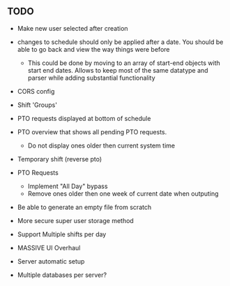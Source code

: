 ## TODO

* Make new user selected after creation

* changes to schedule should only be applied after a date. You should be able to go back and view the way things were before
  - This could be done by moving to an array of start-end objects with start end dates. Allows to keep most of the same datatype and parser while adding substantial functionality

* CORS config

* Shift 'Groups'

* PTO requests displayed at bottom of schedule

* PTO overview that shows all pending PTO requests.
  - Do not display ones older then current system time

* Temporary shift (reverse pto)

* PTO Requests
  - Implement "All Day" bypass
  - Remove ones older then one week of current date when outputing

* Be able to generate an empty file from scratch

* More secure super user storage method

* Support Multiple shifts per day

* MASSIVE UI Overhaul

* Server automatic setup

* Multiple databases per server?
